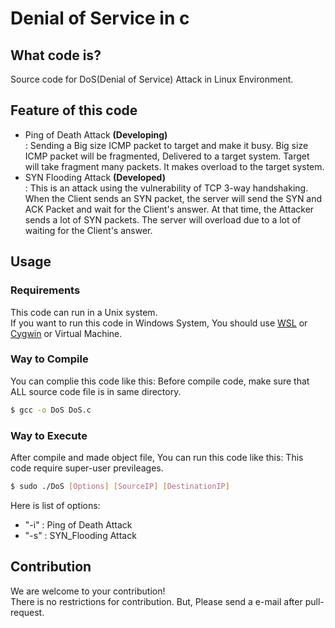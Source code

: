 # Denial of Service in c

## What code is?
Source code for DoS(Denial of Service) Attack in Linux Environment.

## Feature of this code
- Ping of Death Attack <b>(Developing)</b>
<br>: Sending a Big size ICMP packet to target and make it busy. Big size ICMP packet will be fragmented, Delivered to a target system. Target will take fragment many packets. It makes overload to the target system. 
- SYN Flooding Attack <b>(Developed)</b>
<br>: This is an attack using the vulnerability of TCP 3-way handshaking. When the Client sends an SYN packet, the server will send the SYN and ACK Packet and wait for the Client's answer. At that time, the Attacker sends a lot of SYN packets. The server will overload due to a lot of waiting for the Client's answer.

## Usage
### Requirements
This code can run in a Unix system. <br>
If you want to run this code in Windows System, You should use [WSL](https://docs.microsoft.com/en-us/windows/wsl/about) or [Cygwin](https://www.cygwin.com/) or Virtual Machine.

### Way to Compile
You can complie this code like this:
Before compile code, make sure that ALL source code file is in same directory.
```bash
$ gcc -o DoS DoS.c
```

### Way to Execute
After compile and made object file, You can run this code like this:
This code require super-user previleages.
```bash
$ sudo ./DoS [Options] [SourceIP] [DestinationIP]
```
Here is list of options:
- "-i" : Ping of Death Attack
- "-s" : SYN_Flooding Attack

## Contribution
We are welcome to your contribution! <br>
There is no restrictions for contribution. But, Please send a e-mail after pull-request.

